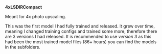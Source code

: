 **4xLSDIRCompact**

Meant for 4x photo upscaling.

This was the first model I had fully trained and released. It grew over time, meaning I changed training configs and trained some more, therefore there are 3 versions I had released. It is recommended to use *version 3* as this had been the most trained model files (86+ hours) you can find the models in the subfolders.